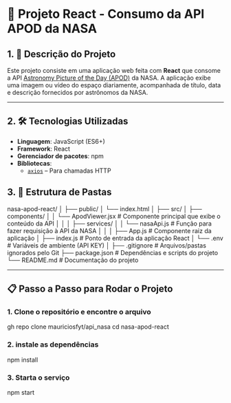 # 🌌 Projeto React - Consumo da API APOD da NASA

## 1. 📖 Descrição do Projeto

Este projeto consiste em uma aplicação web feita com **React** que consome a API [Astronomy Picture of the Day (APOD)](https://api.nasa.gov/) da NASA. A aplicação exibe uma imagem ou vídeo do espaço diariamente, acompanhada de título, data e descrição fornecidos por astrônomos da NASA.

---

## 2. 🛠️ Tecnologias Utilizadas

- **Linguagem**: JavaScript (ES6+)
- **Framework**: React
- **Gerenciador de pacotes**: npm 
- **Bibliotecas**:
  - [`axios`](https://www.npmjs.com/package/axios) – Para chamadas HTTP



## 3. 📁 Estrutura de Pastas

nasa-apod-react/
│
├── public/
│   └── index.html
│
├── src/
│   ├── components/
│   │   └── ApodViewer.jsx         # Componente principal que exibe o conteúdo da API
│   │
│   ├── services/
│   │   └── nasaApi.js             # Função para fazer requisição à API da NASA
│   │
│   ├── App.js                     # Componente raiz da aplicação
│   ├── index.js                   # Ponto de entrada da aplicação React
│   └── .env                       # Variáveis de ambiente (API KEY)
│
├── .gitignore                    # Arquivos/pastas ignorados pelo Git
├── package.json                 # Dependências e scripts do projeto
└── README.md                    # Documentação do projeto


---

## 📋 Passo a Passo para Rodar o Projeto

### 1. Clone o repositório e encontre o arquivo

gh repo clone mauriciosfyt/api_nasa
cd nasa-apod-react

### 2. instale as dependências

npm install


### 3. Starta o serviço

npm start


